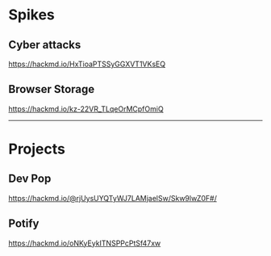 # Spikes

## Cyber attacks

https://hackmd.io/HxTioaPTSSyGGXVT1VKsEQ

## Browser Storage

https://hackmd.io/kz-22VR_TLqeOrMCpfOmiQ

---

# Projects

## Dev Pop

https://hackmd.io/@rjUysUYQTyWJ7LAMjaelSw/Skw9lwZ0F#/

## Potify

https://hackmd.io/oNKyEykITNSPPcPtSf47xw
